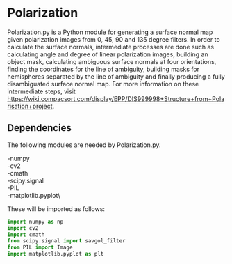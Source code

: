 # Polarization
Polarization.py is a Python module for generating a surface normal map given polarization images from 0, 45, 90 and 135 degree filters. In order to calculate the surface normals, intermediate processes are done such as calculating angle and degree of linear polarization images, building an object mask, calculating ambiguous surface normals at four orientations, finding the coordinates for the line of ambiguity, building masks for hemispheres separated by the line of ambiguity and finally producing a fully disambiguated surface normal map. For more information on these intermediate steps, visit https://wiki.compacsort.com/display/EPP/DIS999998+Structure+from+Polarisation+project.

## Dependencies
The following modules are needed by Polarization.py.

-numpy\
-cv2\
-cmath\
-scipy.signal\
-PIL\
-matplotlib.pyplot\

These will be imported as follows:

```python
import numpy as np
import cv2
import cmath
from scipy.signal import savgol_filter
from PIL import Image
import matplotlib.pyplot as plt
```
